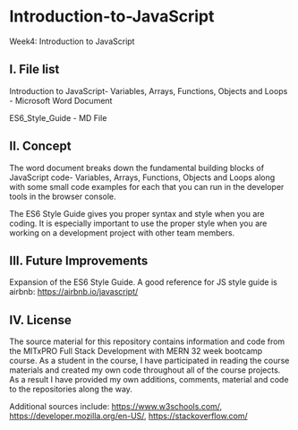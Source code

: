 # Introduction-to-JavaScript
Week4: Introduction to JavaScript

I. File list
------------
Introduction to JavaScript- Variables, Arrays, Functions, Objects and Loops - Microsoft Word Document

ES6_Style_Guide - MD File


II. Concept
----------
The word document breaks down the fundamental building blocks of JavaScript code-  Variables, Arrays, Functions, Objects and Loops along with some small code examples for each that you can run in the developer tools in the browser console.

The ES6 Style Guide gives you proper syntax and style when you are coding. It is especially important to use the proper style when you are working on a development project with other team members.

III. Future Improvements
----------
Expansion of the ES6 Style Guide. A good reference for JS style guide is airbnb: https://airbnb.io/javascript/

IV.  License
----------
The source material for this repository contains information and code from the MITxPRO Full Stack Development with MERN 32 week bootcamp course.
As a student in the course, I have participated in reading the course materials and created my own code throughout all of the course projects. As a result I have provided my own additions, comments, material and code to the repositories along the way.

Additional sources include: https://www.w3schools.com/, https://developer.mozilla.org/en-US/, https://stackoverflow.com/
